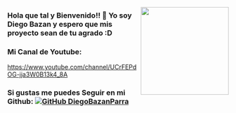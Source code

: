 <img align="right" src="https://user-images.githubusercontent.com/5713670/87202985-820dcb80-c2b6-11ea-9f56-7ec461c497c3.gif" width="200" style="max-width:100%;"></img>
### Hola que tal y Bienvenido!! 👋 Yo soy Diego Bazan y espero que mis proyecto sean de tu agrado  :D <br>
### Mi Canal de Youtube: <br>
https://www.youtube.com/channel/UCrFEPdOG-jja3W0B13k4_8A 

### Si gustas me puedes Seguir en mi Github: [![GitHub DiegoBazanParra](https://img.shields.io/github/followers/DiegoBazanParra?label=follow&style=social)](https://github.com/DiegoBazanParra)
